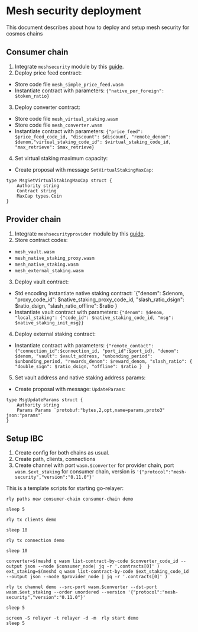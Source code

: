 # Mesh security deployment
This document describes about how to deploy and setup mesh security for cosmos chains

## Consumer chain
1. Integrate `meshsecurity` module by this [guide](./x/meshsecurity/README.md).
2. Deploy price feed contract:
- Store code file `mesh_simple_price_feed.wasm`
- Instantiate contract with parameters: `{"native_per_foreign": $token_ratio}`
3. Deploy converter contract:
- Store code file `mesh_virtual_staking.wasm`
- Store code file `mesh_converter.wasm`
- Instantiate contract with parameters:
`{"price_feed": $price_feed_code_id, "discount": $discount, "remote_denom": $denom,"virtual_staking_code_id": $virtual_staking_code_id, "max_retrieve": $max_retrieve}`
4. Set virtual staking maximum capacity:
- Create proposal with message `SetVirtualStakingMaxCap`:
```go=
type MsgSetVirtualStakingMaxCap struct {
	Authority string 
	Contract string 
	MaxCap types.Coin 
}
```
## Provider chain
1. Integrate `meshsecurityprovider` module by this [guide](./x/meshsecurityprovider/README.md).
2. Store contract codes:
- `mesh_vault.wasm`
- `mesh_native_staking_proxy.wasm`
- `mesh_native_staking.wasm`
- `mesh_external_staking.wasm`
3. Deploy vault contract:
- Std encoding instantiate native staking contract:
`{"denom": $denom, "proxy_code_id": $native_staking_proxy_code_id, "slash_ratio_dsign": $ratio_dsign, "slash_ratio_offline": $ratio }
- Instantiate vault contract with parameters:
`{"denom": $denom, "local_staking": {"code_id": $native_staking_code_id, "msg": $native_staking_init_msg}}`
4. Deploy external staking contract:
- Instantiate contract with parameters:
`{"remote_contact": {"connection_id":$connection_id, "port_id":$port_id}, "denom": $denom, "vault": $vault_address, "unbonding_period": $unbonding_period, "rewards_denom": $reward_denom, "slash_ratio": { "double_sign": $ratio_dsign, "offline": $ratio }  }`
5. Set vault address and native staking address params:
- Create proposal with message: `UpdateParams`:
```go=
type MsgUpdateParams struct {
	Authority string 
	Params Params `protobuf:"bytes,2,opt,name=params,proto3" json:"params"`
}
```
## Setup IBC

1. Create config for both chains as usual.
2. Create path, clients, connections
3. Create channel with port `wasm.$converter` for provider chain, port `wasm.$ext_staking` for consumer chain, version is `'{"protocol":"mesh-security","version":"0.11.0"}'`

This is a template scripts for starting go-relayer:
```bash=
rly paths new consumer-chain consumer-chain demo

sleep 5

rly tx clients demo

sleep 10

rly tx connection demo

sleep 10

converter=$(meshd q wasm list-contract-by-code $converter_code_id --output json --node $consumer_node| jq -r '.contracts[0]' )
ext_staking=$(meshd q wasm list-contract-by-code $ext_staking_code_id --output json --node $provider_node | jq -r '.contracts[0]' )

rly tx channel demo --src-port wasm.$converter --dst-port wasm.$ext_staking --order unordered --version '{"protocol":"mesh-security","version":"0.11.0"}'

sleep 5

screen -S relayer -t relayer -d -m  rly start demo
sleep 5
```
